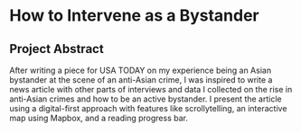 # How to Intervene as a Bystander
## Project Abstract
After writing a piece for USA TODAY on my experience being an Asian bystander at the scene of an anti-Asian crime, I was inspired to write a news article with other parts of interviews and data I collected on the rise in anti-Asian crimes and how to be an active bystander. I present the article using a digital-first approach with features like scrollytelling, an interactive map using Mapbox, and a reading progress bar.

